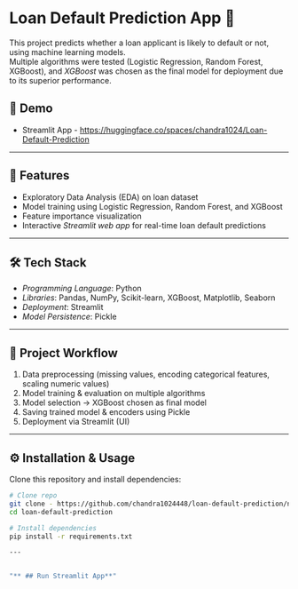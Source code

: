 # Loan Default Prediction App 🚀

This project predicts whether a loan applicant is likely to default or not, using machine learning models.  
Multiple algorithms were tested (Logistic Regression, Random Forest, XGBoost), and *XGBoost* was chosen as the final model for deployment due to its superior performance.  

## 🔗 Demo
- Streamlit App - https://huggingface.co/spaces/chandra1024/Loan-Default-Prediction

---

## 📌 Features
- Exploratory Data Analysis (EDA) on loan dataset  
- Model training using Logistic Regression, Random Forest, and XGBoost  
- Feature importance visualization  
- Interactive *Streamlit web app* for real-time loan default predictions  

---

## 🛠️ Tech Stack
- *Programming Language*: Python  
- *Libraries*: Pandas, NumPy, Scikit-learn, XGBoost, Matplotlib, Seaborn  
- *Deployment*: Streamlit 
- *Model Persistence*: Pickle  

---

## 📂 Project Workflow
1. Data preprocessing (missing values, encoding categorical features, scaling numeric values)  
2. Model training & evaluation on multiple algorithms  
3. Model selection → XGBoost chosen as final model  
4. Saving trained model & encoders using Pickle  
5. Deployment via Streamlit (UI) 

---

## ⚙️ Installation & Usage
Clone this repository and install dependencies:



```bash
# Clone repo
git clone - https://github.com/chandra1024448/loan-default-prediction/new/main
cd loan-default-prediction

# Install dependencies
pip install -r requirements.txt

---


"** ## Run Streamlit App**"
